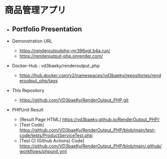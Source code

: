 # 商品管理アプリ
* Portfolio Presentation
    - 

* Demonstration URL
    - https://renderoutputphp-mr396xgt.b4a.run/
    - https://renderoutput-php.onrender.com/
 
* Docker-Hub : vd3baeky/renderoutput_php
    - https://hub.docker.com/v2/namespaces/vd3baeky/repositories/renderoutput_php/tags
 
* This Repository
    - https://github.com/VD3baeKy/RenderOutput_PHP.git
 
* PHPUnit Result
    - [Result Page HTML] https://vd3baeky.github.io/RenderOutput_PHP/
    - [Test Code] https://github.com/VD3baeKy/RenderOutput_PHP/blob/main/test-code/tests/ProductServiceTest.php
    - [Test CI (Github Actions) Code] https://github.com/VD3baeKy/RenderOutput_PHP/blob/main/.github/workflows/phpunit.yml
